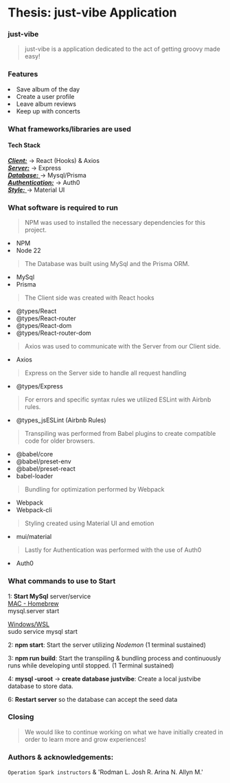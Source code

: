 # Thesis: just-vibe Application

### just-vibe

> just-vibe is a application dedicated to the act of getting groovy made easy!

### Features

<li>Save album of the day
<li>Create a user profile
<li>Leave album reviews
<li>Keep up with concerts

### What frameworks/libraries are used

#### Tech Stack

<ins>_**Client:**_</ins> -> React (Hooks) & Axios\
<ins>
_**Server:**_</ins> -> Express\
<ins>
_**Database:**_ </ins>-> Mysql/Prisma\
<ins>
_**Authentication:**_</ins> -> Auth0 \
<ins>
_**Style:**_ </ins>-> Material UI

### What software is required to run

> NPM was used to installed the necessary dependencies for this project.

<li> NPM
<li> Node 22

> The Database was built using MySql and the Prisma ORM.

<li> MySql
<li> Prisma

> The Client side was created with React hooks

<li> @types/React
<li> @types/React-router
<li> @types/React-dom
<li> @types/React-router-dom

> Axios was used to communicate with the Server from our Client side.

<li> Axios

> Express on the Server side to handle all request handling

<li> @types/Express

> For errors and specific syntax rules we utilized ESLint with Airbnb rules.

<li> @types_jsESLint (Airbnb Rules)

> Transpiling was performed from Babel plugins to create compatible code for older browsers.

<li>@babel/core
<li>@babel/preset-env
<li>@babel/preset-react
<li>babel-loader

> Bundling for optimization performed by Webpack

<li> Webpack
<li> Webpack-cli

> Styling created using Material UI and emotion

<li>mui/material

> Lastly for Authentication was performed with the use of Auth0

<li> Auth0

### What commands to use to Start

1: **Start MySql** server/service\
<ins>MAC - Homebrew</ins>\
mysql.server start

<ins>Windows/WSL</ins>\
sudo service mysql start

2: **npm start**: Start the server utilizing _Nodemon_ (1 terminal sustained)

3: **npm run build**: Start the transpiling & bundling process and continuously runs while developing until stopped. (1 Terminal sustained)

4: **mysql -uroot** -> **create database justvibe**: Create a local justvibe database to store data.

6: **Restart server** so the database can accept the seed data

### Closing

> We would like to continue working on what we have initially created in order to learn more and grow experiences!

### Authors & acknowledgements:

`Operation Spark instructors` & 'Rodman L. Josh R. Arina N. Allyn M.'
